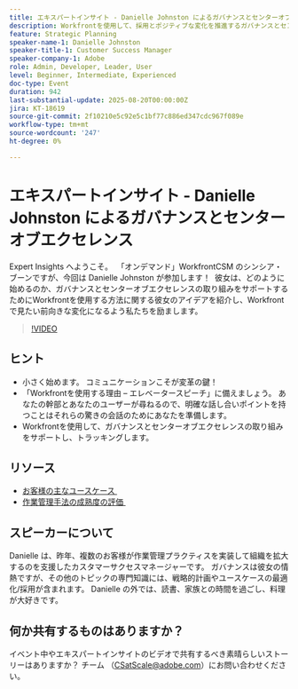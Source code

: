 ```yaml
---
title: エキスパートインサイト - Danielle Johnston によるガバナンスとセンターオブエクセレンス
description: Workfrontを使用して、採用とポジティブな変化を推進するガバナンスとセンターオブエクセレンスを構築する方法を、Danielle Johnston が紹介します。
feature: Strategic Planning
speaker-name-1: Danielle Johnston
speaker-title-1: Customer Success Manager
speaker-company-1: Adobe
role: Admin, Developer, Leader, User
level: Beginner, Intermediate, Experienced
doc-type: Event
duration: 942
last-substantial-update: 2025-08-20T00:00:00Z
jira: KT-18619
source-git-commit: 2f10210e5c92e5c1bf77c886ed347cdc967f089e
workflow-type: tm+mt
source-wordcount: '247'
ht-degree: 0%

---
```



# エキスパートインサイト - Danielle Johnston によるガバナンスとセンターオブエクセレンス

Expert Insights へようこそ。  「オンデマンド」WorkfrontCSM のシンシア・ブーンですが、今回は Danielle Johnston が参加します！  彼女は、どのように始めるのか、ガバナンスとセンターオブエクセレンスの取り組みをサポートするためにWorkfrontを使用する方法に関する彼女のアイデアを紹介し、Workfrontで見たい前向きな変化になるよう私たちを励まします。 

>[!VIDEO](https://video.tv.adobe.com/v/3469897/?learn=on&enablevpops)

## ヒント

* 小さく始めます。 コミュニケーションこそが変革の鍵！ 
* 「Workfrontを使用する理由 – エレベータースピーチ」に備えましょう。 あなたの幹部とあなたのユーザーが尋ねるので、明確な話し合いポイントを持つことはそれらの驚きの会話のためにあなたを準備します。 
* Workfrontを使用して、ガバナンスとセンターオブエクセレンスの取り組みをサポートし、トラッキングします。 

## リソース

* [ お客様の主なユースケース ](https://cdn.experience.workfront.com/Training/Guides/Customer+Success+at+Scale/Top+Customer+Use+Cases.png) 
* [ 作業管理手法の成熟度の評価 ](https://cdn.experience.workfront.com/Training/Guides/Customer+Success+at+Scale/Assessing+the+Maturity+of+Work+Management+Practices.png) 

## スピーカーについて

Danielle は、昨年、複数のお客様が作業管理プラクティスを実装して組織を拡大するのを支援したカスタマーサクセスマネージャーです。 ガバナンスは彼女の情熱ですが、その他のトピックの専門知識には、戦略的計画やユースケースの最適化/採用が含まれます。 Danielle の外では、読書、家族との時間を過ごし、料理が大好きです。 

## 何か共有するものはありますか？

イベント中やエキスパートインサイトのビデオで共有するべき素晴らしいストーリーはありますか？ チーム （[CSatScale@adobe.com](mailto:CSatScale@adobe.com)）にお問い合わせください。

